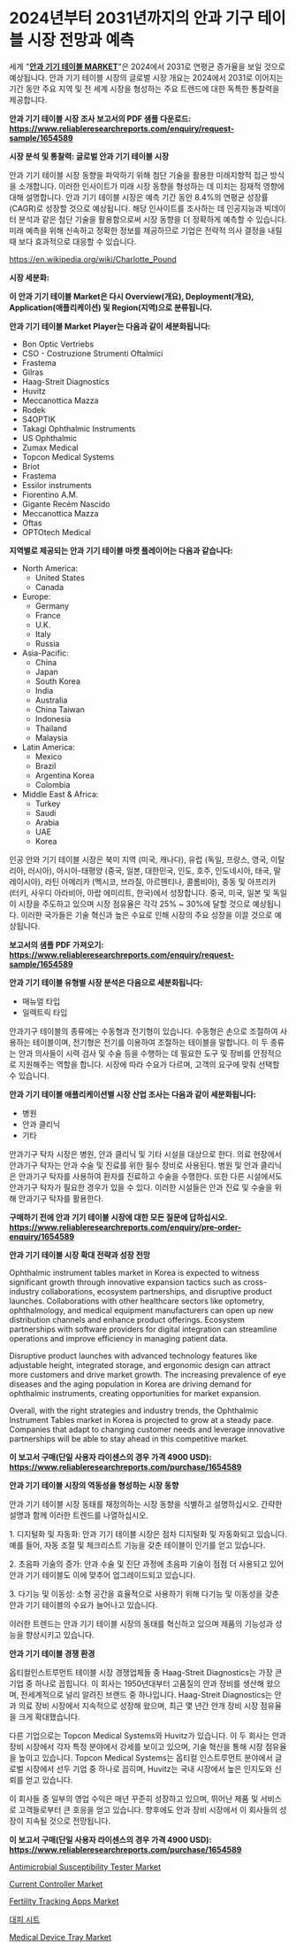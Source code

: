 <p><h1>2024년부터 2031년까지의 안과 기구 테이블 시장 전망과 예측</h1></p><p>세계 "<strong><a href="https://www.reliableresearchreports.com/ophthalmic-instrument-tables-r1654589">안과 기기 테이블 MARKET</a></strong>"은 2024에서 2031로 연평균 증가율을 보일 것으로 예상됩니다. 안과 기기 테이블 시장의 글로벌 시장 개요는 2024에서 2031로 이어지는 기간 동안 주요 지역 및 전 세계 시장을 형성하는 주요 트렌드에 대한 독특한 통찰력을 제공합니다.</p>
<p><strong>안과 기기 테이블 시장 조사 보고서의 PDF 샘플 다운로드: <a href="https://www.reliableresearchreports.com/enquiry/request-sample/1654589">https://www.reliableresearchreports.com/enquiry/request-sample/1654589</a></strong></p>
<p><strong>시장 분석 및 통찰력: 글로벌 안과 기기 테이블 시장</strong></p>
<p><p>안과 기기 테이블 시장 동향을 파악하기 위해 첨단 기술을 활용한 미래지향적 접근 방식을 소개합니다. 이러한 인사이트가 미래 시장 동향을 형성하는 데 미치는 잠재적 영향에 대해 설명합니다. 안과 기기 테이블 시장은 예측 기간 동안 8.4%의 연평균 성장률(CAGR)로 성장할 것으로 예상됩니다. 해당 인사이트를 조사하는 데 인공지능과 빅데이터 분석과 같은 첨단 기술을 활용함으로써 시장 동향을 더 정확하게 예측할 수 있습니다. 미래 예측을 위해 신속하고 정확한 정보를 제공하므로 기업은 전략적 의사 결정을 내릴 때 보다 효과적으로 대응할 수 있습니다.</p></p>
<p><a href="%7CAUTHORITHY_DOMAIN_URL%7C">https://en.wikipedia.org/wiki/Charlotte_Pound</a></p>
<p><strong>시장 세분화:</strong></p>
<p><strong>이 안과 기기 테이블 Market은 다시 Overview(개요), Deployment(개요), Application(애플리케이션) 및 Region(지역)으로 분류됩니다.</strong></p>
<p><strong>안과 기기 테이블 Market Player는 다음과 같이 세분화됩니다:</strong></p>
<p><ul><li>Bon Optic Vertriebs</li><li>CSO - Costruzione Strumenti Oftalmici</li><li>Frastema</li><li>Gilras</li><li>Haag-Streit Diagnostics</li><li>Huvitz</li><li>Meccanottica Mazza</li><li>Rodek</li><li>S4OPTIK</li><li>Takagi Ophthalmic Instruments</li><li>US Ophthalmic</li><li>Zumax Medical</li><li>Topcon Medical Systems</li><li>Briot</li><li>Frastema</li><li>Essilor instruments</li><li>Fiorentino A.M.</li><li>Gigante Recém Nascido</li><li>Meccanottica Mazza</li><li>Oftas</li><li>OPTOtech Medical</li></ul></p>
<p><strong>지역별로 제공되는 안과 기기 테이블 마켓 플레이어는 다음과 같습니다:</strong></p>
<p><ul>
    <li>
        North America:
        <ul>
            <li>United States</li>
            <li>Canada</li>
        </ul>
    </li>
    <li>
        Europe:
        <ul>
            <li>Germany</li>
            <li>France</li>
            <li>U.K.</li>
            <li>Italy</li>
            <li>Russia</li>
        </ul>
    </li>
    <li>
        Asia-Pacific:
        <ul>
            <li>China</li>
            <li>Japan</li>
            <li>South Korea</li>
            <li>India</li>
            <li>Australia</li>
            <li>China Taiwan</li>
            <li>Indonesia</li>
            <li>Thailand</li>
            <li>Malaysia</li>
        </ul>
    </li>
    <li>
        Latin America:
        <ul>
            <li>Mexico</li>
            <li>Brazil</li>
            <li>Argentina Korea</li>
            <li>Colombia</li>
        </ul>
    </li>
    <li>
        Middle East & Africa:
        <ul>
            <li>Turkey</li>
            <li>Saudi</li>
            <li>Arabia</li>
            <li>UAE</li>
            <li>Korea</li>
        </ul>
    </li>
    </ul></p>
<p><p>인공 안와 기기 테이블 시장은 북미 지역 (미국, 캐나다), 유럽 (독일, 프랑스, 영국, 이탈리아, 러시아), 아시아-태평양 (중국, 일본, 대한민국, 인도, 호주, 인도네시아, 태국, 말레이시아), 라틴 아메리카 (멕시코, 브라질, 아르헨티나, 콜롬비아), 중동 및 아프리카 (터키, 사우디 아라비아, 아랍 에미리트, 한국)에서 성장합니다. 중국, 미국, 일본 및 독일이 시장을 주도하고 있으며 시장 점유율은 각각 25% ~ 30%에 달할 것으로 예상됩니다. 이러한 국가들은 기술 혁신과 높은 수요로 인해 시장의 주요 성장을 이끌 것으로 예상됩니다.</p></p>
<p><strong>보고서의 샘플 PDF 가져오기: <a href="https://www.reliableresearchreports.com/enquiry/request-sample/1654589">https://www.reliableresearchreports.com/enquiry/request-sample/1654589</a></strong></p>
<p><strong>안과 기기 테이블 유형별 시장 분석은 다음으로 세분화됩니다:</strong></p>
<p><ul><li>매뉴얼 타입</li><li>일렉트릭 타입</li></ul></p>
<p><p>안과기구 테이블의 종류에는 수동형과 전기형이 있습니다. 수동형은 손으로 조절하여 사용하는 테이블이며, 전기형은 전기를 이용하여 조절하는 테이블을 말합니다. 이 두 종류는 안과 의사들이 시력 검사 및 수술 등을 수행하는 데 필요한 도구 및 장비를 안정적으로 지원해주는 역할을 합니다. 시장에 따라 수요가 다르며, 고객의 요구에 맞춰 선택할 수 있습니다.</p></p>
<p><strong>안과 기기 테이블 애플리케이션별 시장 산업 조사는 다음과 같이 세분화됩니다:</strong></p>
<p><ul><li>병원</li><li>안과 클리닉</li><li>기타</li></ul></p>
<p><p>안과기구 탁자 시장은 병원, 안과 클리닉 및 기타 시설을 대상으로 한다. 의료 현장에서 안과기구 탁자는 안과 수술 및 진료를 위한 필수 장비로 사용된다. 병원 및 안과 클리닉은 안과기구 탁자를 사용하여 환자를 진료하고 수술을 수행한다. 또한 다른 시설에서도 안과기구 탁자가 필요한 경우가 있을 수 있다. 이러한 시설들은 안과 진료 및 수술을 위해 안과기구 탁자를 활용한다.</p></p>
<p><strong>구매하기 전에 안과 기기 테이블 시장에 대한 모든 질문에 답하십시오. <a href="https://www.reliableresearchreports.com/enquiry/pre-order-enquiry/1654589">https://www.reliableresearchreports.com/enquiry/pre-order-enquiry/1654589</a></strong></p>
<p><strong>안과 기기 테이블 시장 확대 전략과 성장 전망</strong></p>
<p><p>Ophthalmic instrument tables market in Korea is expected to witness significant growth through innovative expansion tactics such as cross-industry collaborations, ecosystem partnerships, and disruptive product launches. Collaborations with other healthcare sectors like optometry, ophthalmology, and medical equipment manufacturers can open up new distribution channels and enhance product offerings. Ecosystem partnerships with software providers for digital integration can streamline operations and improve efficiency in managing patient data.</p><p>Disruptive product launches with advanced technology features like adjustable height, integrated storage, and ergonomic design can attract more customers and drive market growth. The increasing prevalence of eye diseases and the aging population in Korea are driving demand for ophthalmic instruments, creating opportunities for market expansion.</p><p>Overall, with the right strategies and industry trends, the Ophthalmic Instrument Tables market in Korea is projected to grow at a steady pace. Companies that adapt to changing customer needs and leverage innovative partnerships will be able to stay ahead in this competitive market.</p></p>
<p><strong>이 보고서 구매(단일 사용자 라이센스의 경우 가격 4900 USD): <a href="https://www.reliableresearchreports.com/purchase/1654589">https://www.reliableresearchreports.com/purchase/1654589</a></strong></p>
<p><strong>안과 기기 테이블 시장의 역동성을 형성하는 시장 동향</strong></p>
<p><p>안과 기기 테이블 시장 동태를 재정의하는 시장 동향을 식별하고 설명하십시오. 간략한 설명과 함께 이러한 트렌드를 나열하십시오.</p><p>1. 디지털화 및 자동화: 안과 기기 테이블 시장은 점차 디지털화 및 자동화되고 있습니다. 예를 들어, 자동 조절 및 체크리스트 기능을 갖춘 테이블이 인기를 얻고 있습니다.</p><p>2. 초음파 기술의 증가: 안과 수술 및 진단 과정에 초음파 기술이 점점 더 사용되고 있어 안과 기기 테이블도 이에 맞추어 업그레이드되고 있습니다.</p><p>3. 다기능 및 이동성: 소형 공간을 효율적으로 사용하기 위해 다기능 및 이동성을 갖춘 안과 기기 테이블의 수요가 늘어나고 있습니다.</p><p>이러한 트렌드는 안과 기기 테이블 시장의 동태를 혁신하고 있으며 제품의 기능성과 성능을 향상시키고 있습니다.</p></p>
<p><strong>안과 기기 테이블 경쟁 환경</strong></p>
<p><p>옵티컬인스트루먼트 테이블 시장 경쟁업체들 중 Haag-Streit Diagnostics는 가장 큰 기업 중 하나로 꼽힙니다. 이 회사는 1950년대부터 고품질의 안과 장비를 생산해 왔으며, 전세계적으로 널리 알려진 브랜드 중 하나입니다. Haag-Streit Diagnostics는 안과 의료 장비 시장에서 지속적으로 성장해 왔으며, 최근 몇 년간 안개 장비 시장 점유율을 크게 확대했습니다.</p><p>다른 기업으로는 Topcon Medical Systems와 Huvitz가 있습니다. 이 두 회사는 안과 장비 시장에서 각자 특정 분야에서 강세를 보이고 있으며, 기술 혁신을 통해 시장 점유율을 높이고 있습니다. Topcon Medical Systems는 옵티컬 인스트루먼트 분야에서 글로벌 시장에서 선두 기업 중 하나로 꼽히며, Huvitz는 국내 시장에서 높은 인지도와 신뢰를 얻고 있습니다.</p><p>이 회사들 중 일부의 영업 수익은 매년 꾸준히 성장하고 있으며, 뛰어난 제품 및 서비스로 고객들로부터 큰 호응을 얻고 있습니다. 향후에도 안과 장비 시장에서 이 회사들의 성장이 지속될 것으로 전망됩니다.</p></p>
<p><strong>이 보고서 구매(단일 사용자 라이센스의 경우 가격 4900 USD): <a href="https://www.reliableresearchreports.com/purchase/1654589">https://www.reliableresearchreports.com/purchase/1654589</a></strong></p>
<p><p><a href="https://github.com/qndifksd5/Market-Research-Report-List-1/blob/main/antimicrobial-susceptibility-tester-market.md">Antimicrobial Susceptibility Tester Market</a></p><p><a href="https://medium.com/@bethelokon998/navigating-the-global-current-controller-market-landscape-trends-forecasts-and-impact-analysis-c0cca8b838c4">Current Controller Market</a></p><p><a href="https://issuu.com/reportprime-2/docs/fertility-tracking-apps-market-size-2030.pptx">Fertility Tracking Apps Market</a></p><p><a href="https://github.com/shampaakter36/Market-Research-Report-List-2/blob/main/652961475110.md">대피 시트</a></p><p><a href="https://github.com/dylanObrien626/Market-Research-Report-List-1/blob/main/medical-device-tray-market.md">Medical Device Tray Market</a></p></p>